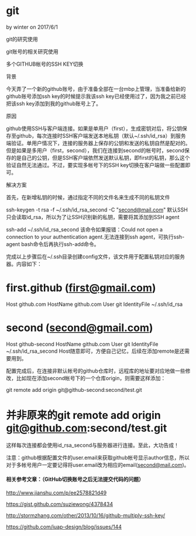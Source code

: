 # git

by winter on 2017/6/1

git的研究使用

git账号的相关研究使用

多个GITHUB帐号的SSH KEY切换

背景

今天弄了一个新的github账号，由于准备全部在一台mbp上管理，当准备给新的github账号添加ssh key的时候提示我该ssh key已经使用过了，因为我之前已经把该ssh key添加到我的github账号上了。

原因

github使用SSH与客户端连接。如果是单用户（first），生成密钥对后，将公钥保存至github，每次连接时SSH客户端发送本地私钥（默认~/.ssh/id_rsa）到服务端验证。单用户情况下，连接的服务器上保存的公钥和发送的私钥自然是配对的。但是如果是多用户（first，second），我们在连接到second的帐号时，second保存的是自己的公钥，但是SSH客户端依然发送默认私钥，即first的私钥，那么这个验证自然无法通过。不过，要实现多帐号下的SSH key切换在客户端做一些配置即可。

解决方案

首先，在新增私钥的时候，通过指定不同的文件名来生成不同的私钥文件

ssh-keygen -t rsa -f ~/.ssh/id_rsa_second -C "second@mail.com"
默认SSH只会读取id_rsa，所以为了让SSH识别新的私钥，需要将其添加到SSH agent

ssh-add ~/.ssh/id_rsa_second
该命令如果报错：Could not open a connection to your authentication agent.无法连接到ssh agent，可执行ssh-agent bash命令后再执行ssh-add命令。

完成以上步骤后在~/.ssh目录创建config文件，该文件用于配置私钥对应的服务器。内容如下：

# first.github (first@gmail.com)
Host github.com
HostName github.com
User git
IdentityFile ~/.ssh/id_rsa

# second (second@gmail.com)
Host github-second
HostName github.com
User git
IdentityFile ~/.ssh/id_rsa_second
Host随意即可，方便自己记忆，后续在添加remote是还需要用到。

配置完成后，在连接非默认帐号的github仓库时，远程库的地址要对应地做一些修改，比如现在添加second帐号下的一个仓库origin，则需要这样添加：

git remote add origin git@github-second:second/test.git
# 并非原来的git remote add origin git@github.com:second/test.git
这样每次连接都会使用id_rsa_second与服务器进行连接。至此，大功告成！

注意：github根据配置文件的user.email来获取github帐号显示author信息，所以对于多帐号用户一定要记得将user.email改为相应的email(second@mail.com)。

#### 相关参考文章：（GitHub切换账号之后无法提交代码的问题）

http://www.jianshu.com/p/ee2578821d49

https://gist.github.com/suziewong/4378434

http://stormzhang.com/other/2013/10/16/github-multiply-ssh-key/

https://github.com/iuap-design/blog/issues/144